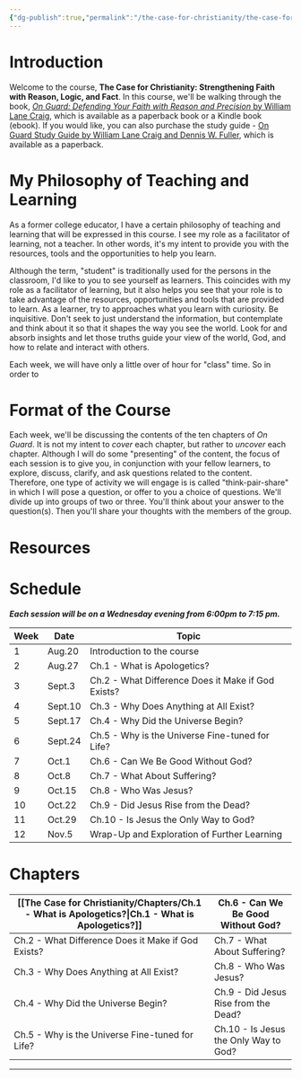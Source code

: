 ```yaml
---
{"dg-publish":true,"permalink":"/the-case-for-christianity/the-case-for-christianity-strengthening-faith-with-reason-logic-and-fact/","title":"The Case for Christianity","tags":["gardenEntry"],"noteIcon":""}
---
```


# Introduction

Welcome to the course, **The Case for Christianity: Strengthening Faith with Reason, Logic, and Fact**. In this course, we'll be walking through the book, [*On Guard: Defending Your Faith with Reason and Precision* by William Lane Craig](https://www.amazon.com/Guard-Defending-Faith-Reason-Precision/dp/1434764885/), which is available as a paperback book or a Kindle book (ebook). If you would like, you can also purchase the study guide - [On Guard Study Guide by William Lane Craig and Dennis W. Fuller](https://www.amazon.com/Guard-Study-Guide-William-Craig/dp/1452889589/), which is available as a paperback. 

# My Philosophy of Teaching and Learning
As a former college educator, I have a certain philosophy of teaching and learning that will be expressed in this course. I see my role as a facilitator of learning, not a teacher. In other words, it's my intent to provide you with the resources, tools and the opportunities to help you learn. 

Although the term, "student" is traditionally used for the persons in the classroom, I'd like to you to see yourself as learners. This coincides with my role as a facilitator of learning, but it also helps you see that your role is to take advantage of the resources, opportunities and tools that are provided to learn. As a learner, try to approaches what you learn with curiosity. Be inquisitive. Don't seek to just understand the information, but contemplate and think about it so that it shapes the way you see the world. Look for and absorb insights and let those truths guide your view of the world, God, and how to relate and interact with others.

Each week, we will have only a little over of hour for "class" time. So in order to 

# Format of the Course
Each week, we'll be discussing the contents of the ten chapters of *On Guard*. It is not my intent to *cover* each chapter, but rather to *uncover* each chapter. Although I will do some "presenting" of the content, the focus of each session is to give you, in conjunction with your fellow learners, to explore, discuss, clarify, and ask questions related to the content. Therefore, one type of activity we will engage is is called "think-pair-share" in which I will pose a question, or offer to you a choice of questions. We'll divide up into groups of two or three. You'll think about your answer to the question(s). Then you'll share your thoughts with the members of the group. 



# Resources 


# Schedule

***Each session will be on a Wednesday evening from 6:00pm to 7:15 pm.***

| Week | Date    | Topic                                              |
| ---- | ------- | -------------------------------------------------- |
| 1    | Aug.20  | Introduction to the course                         |
| 2    | Aug.27  | Ch.1 - What is Apologetics?                        |
| 3    | Sept.3  | Ch.2 - What Difference Does it Make if God Exists? |
| 4    | Sept.10 | Ch.3 - Why Does Anything at All Exist?             |
| 5    | Sept.17 | Ch.4 - Why Did the Universe Begin?                 |
| 6    | Sept.24 | Ch.5 - Why is the Universe Fine-tuned for Life?    |
| 7    | Oct.1   | Ch.6 - Can We Be Good Without God?                 |
| 8    | Oct.8   | Ch.7 - What About Suffering?                       |
| 9    | Oct.15  | Ch.8 - Who Was Jesus?                              |
| 10   | Oct.22  | Ch.9 - Did Jesus Rise from the Dead?               |
| 11   | Oct.29  | Ch.10 - Is Jesus the Only Way to God?              |
| 12   | Nov.5   | Wrap-Up and Exploration of Further Learning        |


# Chapters

| [[The Case for Christianity/Chapters/Ch.1 - What is Apologetics?\|Ch.1 - What is Apologetics?]] | Ch.6 - Can We Be Good Without God?    |
| ----------------------------------------------------------------------------------------------- | ------------------------------------- |
| Ch.2 - What Difference Does it Make if God Exists?                                              | Ch.7 - What About Suffering?          |
| Ch.3 - Why Does Anything at All Exist?                                                          | Ch.8 - Who Was Jesus?                 |
| Ch.4 - Why Did the Universe Begin?                                                              | Ch.9 - Did Jesus Rise from the Dead?  |
| Ch.5 - Why is the Universe Fine-tuned for Life?                                                 | Ch.10 - Is Jesus the Only Way to God? |


---

